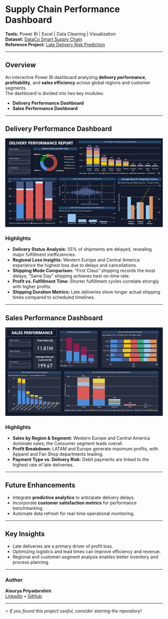 # Supply Chain Performance Dashboard

**Tools:** Power BI | Excel | Data Cleaning | Visualization  
**Dataset:** [DataCo Smart Supply Chain](https://www.kaggle.com/datasets/shashwatwork/dataco-smart-supply-chain-for-big-data-analysis/data)  
**Reference Project:** [Late Delivery Risk Prediction](https://github.com/PolinaBurova/Predicting-Delivery-Delays-in-Supply-Chain)

---

## Overview

An interactive Power BI dashboard analyzing **delivery performance**, **profitability**, and **sales efficiency** across global regions and customer segments.  
The dashboard is divided into two key modules:

- **Delivery Performance Dashboard**  
- **Sales Performance Dashboard**

---

## Delivery Performance Dashboard

![Delivery Performance](https://github.com/aisurya329/POWER-BI-SUPPLY-CHAIN/blob/main/Delivery_performance.png)

### Highlights
- **Delivery Status Analysis:** 55% of shipments are delayed, revealing major fulfillment inefficiencies.  
- **Regional Loss Insights:** Western Europe and Central America experience the highest loss due to delays and cancellations.  
- **Shipping Mode Comparison:** “First Class” shipping records the most delays; “Same Day” shipping achieves best on-time rate.  
- **Profit vs. Fulfillment Time:** Shorter fulfillment cycles correlate strongly with higher profits.  
- **Shipping Duration Metrics:** Late deliveries show longer actual shipping times compared to scheduled timelines.

---

## Sales Performance Dashboard

![Sales Performance](https://github.com/aisurya329/POWER-BI-SUPPLY-CHAIN/blob/main/Sales_performance.png)

### Highlights
- **Sales by Region & Segment:** Western Europe and Central America dominate sales; the Consumer segment leads overall.  
- **Profit Breakdown:** LATAM and Europe generate maximum profits, with Apparel and Fan Shop departments leading.  
- **Payment Type vs. Delivery Risk:** Debit payments are linked to the highest rate of late deliveries.

---

## Future Enhancements
- Integrate **predictive analytics** to anticipate delivery delays.  
- Incorporate **customer satisfaction metrics** for performance benchmarking.  
- Automate data refresh for real-time operational monitoring.

---

## Key Insights
- Late deliveries are a primary driver of profit loss.  
- Optimizing logistics and lead times can improve efficiency and revenue.  
- Regional and customer-segment analysis enables better inventory and process planning.

---

### Author
**Aisurya Priyadarshini**  
[LinkedIn](https://linkedin.com/in/Aisurya329) • [GitHub](https://github.com/aisurya329)

---

⭐ *If you found this project useful, consider starring the repository!*
